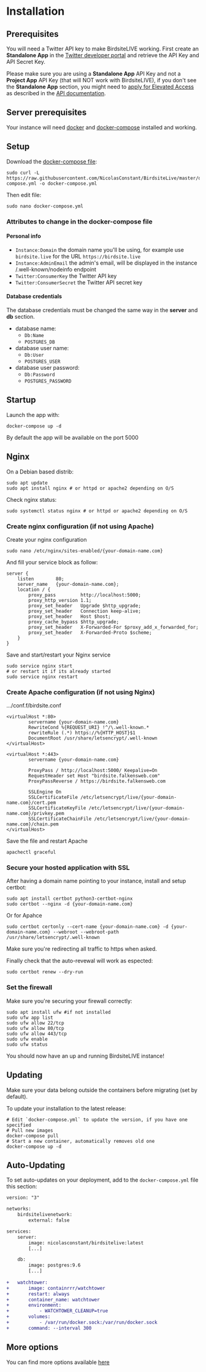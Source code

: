 # Installation

## Prerequisites 

You will need a Twitter API key to make BirdsiteLIVE working. First create an **Standalone App** in the [Twitter developer portal](https://developer.twitter.com/en/portal/projects-and-apps) and retrieve the API Key and API Secret Key. 

Please make sure you are using a **Standalone App** API Key and not a **Project App** API Key (that will NOT work with BirdsiteLIVE), if you don't see the **Standalone App** section, you might need to [apply for Elevated Access](https://developer.twitter.com/en/portal/products/elevated) as described in the [API documentation](https://developer.twitter.com/en/support/twitter-api/developer-account).


## Server prerequisites

Your instance will need [docker](https://docs.docker.com/engine/install/) and [docker-compose](https://docs.docker.com/compose/install/) installed and working. 

## Setup

Download the [docker-compose file](https://github.com/NicolasConstant/BirdsiteLive/blob/master/docker-compose.yml): 

```
sudo curl -L https://raw.githubusercontent.com/NicolasConstant/BirdsiteLive/master/docker-compose.yml -o docker-compose.yml
```

Then edit file: 

```
sudo nano docker-compose.yml
```

### Attributes to change in the docker-compose file

#### Personal info

* `Instance:Domain` the domain name you'll be using, for example use `birdsite.live` for the URL `https://birdsite.live`
* `Instance:AdminEmail` the admin's email, will be displayed in the instance /.well-known/nodeinfo endpoint
* `Twitter:ConsumerKey` the Twitter API key
* `Twitter:ConsumerSecret` the Twitter API secret key

#### Database credentials

The database credentials must be changed the same way in the **server** and **db** section.

* database name:
  * `Db:Name`
  * `POSTGRES_DB`
* database user name:
  * `Db:User`
  * `POSTGRES_USER`
* database user password:
  * `Db:Password`
  * `POSTGRES_PASSWORD`

## Startup

Launch the app with:

```
docker-compose up -d
```

By default the app will be available on the port 5000

## Nginx 

On a Debian based distrib:

```
sudo apt update
sudo apt install nginx # or httpd or apache2 depending on O/S
```

Check nginx status: 

```
sudo systemctl status nginx # or httpd or apache2 depending on O/S
```

### Create nginx configuration (if not using Apache)

Create your nginx configuration

```
sudo nano /etc/nginx/sites-enabled/{your-domain-name.com}
```

And fill your service block as follow:

```
server {
    listen        80;
    server_name   {your-domain-name.com};
    location / {
        proxy_pass         http://localhost:5000;
        proxy_http_version 1.1;
        proxy_set_header   Upgrade $http_upgrade;
        proxy_set_header   Connection keep-alive;
        proxy_set_header   Host $host;
        proxy_cache_bypass $http_upgrade;
        proxy_set_header   X-Forwarded-For $proxy_add_x_forwarded_for;
        proxy_set_header   X-Forwarded-Proto $scheme;
    }
}
```

Save and start/restart your Nginx service 

```
sudo service nginx start
# or restart it if its already started
sudo service nginx restart
```

### Create Apache configuration (if not using Nginx)
.../conf.f/birdsite.conf
```
<virtualHost *:80>
        servername {your-domain-name.com}
        RewriteCond %{REQUEST_URI} !^/\.well-known.*
        rewriteRule (.*) https://%{HTTP_HOST}$1
        DocumentRoot /usr/share/letsencrypt/.well-known
</virtualHost>

<virtualHost *:443>
        servername {your-domain-name.com}
        
        ProxyPass / http://localhost:5000/ Keepalive=On
        RequestHeader set Host "birdsite.falkensweb.com"
        ProxyPassReverse / https://birdsite.falkensweb.com

        SSLEngine On
        SSLCertificateFile /etc/letsencrypt/live/{your-domain-name.com}/cert.pem 
        SSLCertificateKeyFile /etc/letsencrypt/live/{your-domain-name.com}/privkey.pem
        SSLCertificateChainFile /etc/letsencrypt/live/{your-domain-name.com}/chain.pem
</virtualHost>
```

Save the file and restart Apache

```
apachectl graceful
```

### Secure your hosted application with SSL

After having a domain name pointing to your instance, install and setup certbot:

```
sudo apt install certbot python3-certbot-nginx
sudo certbot --nginx -d {your-domain-name.com}
```
Or for Apahce
```
sudo certbot certonly --cert-name {your-domain-name.com} -d {your-domain-name.com} --webroot --webroot-path /usr/share/letsencrypt/.well-known 
```

Make sure you're redirecting all traffic to https when asked.

Finally check that the auto-revewal will work as espected:

```
sudo certbot renew --dry-run
```

### Set the firewall 

Make sure you're securing your firewall correctly:

```
sudo apt install ufw #if not installed
sudo ufw app list
sudo ufw allow 22/tcp
sudo ufw allow 80/tcp
sudo ufw allow 443/tcp
sudo ufw enable
sudo ufw status
```

You should now have an up and running BirdsiteLIVE instance!

## Updating 

Make sure your data belong outside the containers before migrating (set by default). 

To update your installation to the latest release:

```
# Edit `docker-compose.yml` to update the version, if you have one specified
# Pull new images
docker-compose pull
# Start a new container, automatically removes old one
docker-compose up -d
```

## Auto-Updating

To set auto-updates on your deployment, add to the `docker-compose.yml` file this section:

```diff
version: "3"

networks:
    birdsitelivenetwork:
        external: false

services:
    server:
        image: nicolasconstant/birdsitelive:latest
        [...]

    db:
        image: postgres:9.6
        [...]
        
+   watchtower:
+       image: containrrr/watchtower
+       restart: always
+       container_name: watchtower
+       environment:
+           - WATCHTOWER_CLEANUP=true
+       volumes:
+           - /var/run/docker.sock:/var/run/docker.sock
+       command: --interval 300
```

## More options 

You can find more options available [here](https://github.com/NicolasConstant/BirdsiteLive/blob/master/VARIABLES.md)
